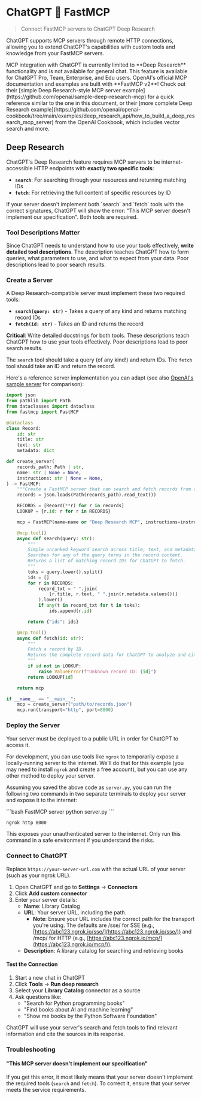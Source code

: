 # ChatGPT 🤝 FastMCP

> Connect FastMCP servers to ChatGPT Deep Research

ChatGPT supports MCP servers through remote HTTP connections, allowing you to extend ChatGPT's capabilities with custom tools and knowledge from your FastMCP servers.

<Note>
  MCP integration with ChatGPT is currently limited to **Deep Research** functionality and is not available for general chat. This feature is available for ChatGPT Pro, Team, Enterprise, and Edu users.
</Note>

<Tip>
  OpenAI's official MCP documentation and examples are built with **FastMCP v2**! Check out their [simple Deep Research-style MCP server example](https://github.com/openai/sample-deep-research-mcp) for a quick reference similar to the one in this document, or their [more complete Deep Research example](https://github.com/openai/openai-cookbook/tree/main/examples/deep_research_api/how_to_build_a_deep_research_mcp_server) from the OpenAI Cookbook, which includes vector search and more.
</Tip>

## Deep Research

ChatGPT's Deep Research feature requires MCP servers to be internet-accessible HTTP endpoints with **exactly two specific tools**:

* **`search`**: For searching through your resources and returning matching IDs
* **`fetch`**: For retrieving the full content of specific resources by ID

<Warning>
  If your server doesn't implement both `search` and `fetch` tools with the correct signatures, ChatGPT will show the error: "This MCP server doesn't implement our specification". Both tools are required.
</Warning>

### Tool Descriptions Matter

Since ChatGPT needs to understand how to use your tools effectively, **write detailed tool descriptions**. The description teaches ChatGPT how to form queries, what parameters to use, and what to expect from your data. Poor descriptions lead to poor search results.

### Create a Server

A Deep Research-compatible server must implement these two required tools:

* **`search(query: str)`** - Takes a query of any kind and returns matching record IDs
* **`fetch(id: str)`** - Takes an ID and returns the record

**Critical**: Write detailed docstrings for both tools. These descriptions teach ChatGPT how to use your tools effectively. Poor descriptions lead to poor search results.

The `search` tool should take a query (of any kind!) and return IDs. The `fetch` tool should take an ID and return the record.

Here's a reference server implementation you can adapt (see also [OpenAI's sample server](https://github.com/openai/sample-deep-research-mcp) for comparison):

```python server.py [expandable]
import json
from pathlib import Path
from dataclasses import dataclass
from fastmcp import FastMCP

@dataclass
class Record:
    id: str
    title: str
    text: str
    metadata: dict

def create_server(
    records_path: Path | str,
    name: str | None = None,
    instructions: str | None = None,
) -> FastMCP:
    """Create a FastMCP server that can search and fetch records from a JSON file."""
    records = json.loads(Path(records_path).read_text())

    RECORDS = [Record(**r) for r in records]
    LOOKUP = {r.id: r for r in RECORDS}

    mcp = FastMCP(name=name or "Deep Research MCP", instructions=instructions)

    @mcp.tool()
    async def search(query: str):
        """
        Simple unranked keyword search across title, text, and metadata.
        Searches for any of the query terms in the record content.
        Returns a list of matching record IDs for ChatGPT to fetch.
        """
        toks = query.lower().split()
        ids = []
        for r in RECORDS:
            record_txt = " ".join(
                [r.title, r.text, " ".join(r.metadata.values())]
            ).lower()
            if any(t in record_txt for t in toks):
                ids.append(r.id)

        return {"ids": ids}

    @mcp.tool()
    async def fetch(id: str):
        """
        Fetch a record by ID.
        Returns the complete record data for ChatGPT to analyze and cite.
        """
        if id not in LOOKUP:
            raise ValueError(f"Unknown record ID: {id}")
        return LOOKUP[id]

    return mcp

if __name__ == "__main__":
    mcp = create_server("path/to/records.json")
    mcp.run(transport="http", port=8000)
```

### Deploy the Server

Your server must be deployed to a public URL in order for ChatGPT to access it.

For development, you can use tools like `ngrok` to temporarily expose a locally-running server to the internet. We'll do that for this example (you may need to install `ngrok` and create a free account), but you can use any other method to deploy your server.

Assuming you saved the above code as `server.py`, you can run the following two commands in two separate terminals to deploy your server and expose it to the internet:

<CodeGroup>
  ```bash FastMCP server
  python server.py
  ```

  ```bash ngrok
  ngrok http 8000
  ```
</CodeGroup>

<Warning>
  This exposes your unauthenticated server to the internet. Only run this command in a safe environment if you understand the risks.
</Warning>

### Connect to ChatGPT

Replace `https://your-server-url.com` with the actual URL of your server (such as your ngrok URL).

1. Open ChatGPT and go to **Settings** → **Connectors**
2. Click **Add custom connector**
3. Enter your server details:
   * **Name**: Library Catalog
   * **URL**: Your server URL, including the path.
     * **Note**: Ensure your URL includes the correct path for the transport you're using. The defaults are /sse/ for SSE (e.g., [https://abc123.ngrok.io/sse/](https://abc123.ngrok.io/sse/)) and /mcp/ for HTTP (e.g., [https://abc123.ngrok.io/mcp/](https://abc123.ngrok.io/mcp/)).
   * **Description**: A library catalog for searching and retrieving books

#### Test the Connection

1. Start a new chat in ChatGPT
2. Click **Tools** → **Run deep research**
3. Select your **Library Catalog** connector as a source
4. Ask questions like:
   * "Search for Python programming books"
   * "Find books about AI and machine learning"
   * "Show me books by the Python Software Foundation"

ChatGPT will use your server's search and fetch tools to find relevant information and cite the sources in its response.

### Troubleshooting

#### "This MCP server doesn't implement our specification"

If you get this error, it most likely means that your server doesn't implement the required tools (`search` and `fetch`). To correct it, ensure that your server meets the service requirements.